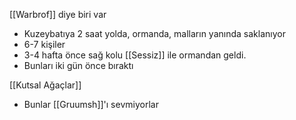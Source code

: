---
---  
  
[[Warbrof]] diye biri var  
- Kuzeybatıya 2 saat yolda, ormanda, malların yanında saklanıyor  
- 6-7 kişiler  
- 3-4 hafta önce sağ kolu [[Sessiz]] ile ormandan geldi.  
- Bunları iki gün önce bıraktı  
  
[[Kutsal Ağaçlar]]  
- Bunlar [[Gruumsh]]'ı sevmiyorlar